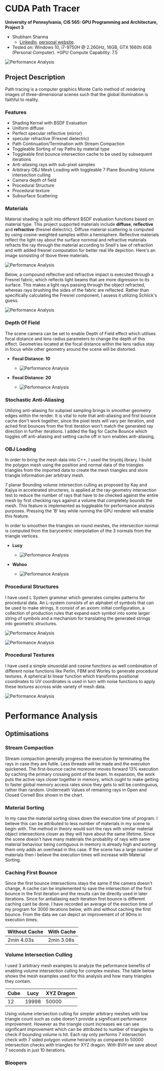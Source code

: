CUDA Path Tracer
================

**University of Pennsylvania, CIS 565: GPU Programming and Architecture, Project 3**

* Shubham Sharma
  * [LinkedIn](www.linkedin.com/in/codeshubham), [personal website](https://shubhvr.com/).
* Tested on: Windows 10, i7-9750H @ 2.26GHz, 16GB, GTX 1660ti 6GB (Personal Computer).
*GPU Compute Capability: 7.5

![Performance  Analysis](img/Mesh/xyzdragon.png)

## Project Description

Path tracing is a computer graphics Monte Carlo method of rendering images of three-dimensional scenes such that the global illumination is faithful to reality. 

### Features
- Shading Kernel with BSDF Evaluation
- Uniform diffuse
- Perfect specular reflective (mirror)
- specular refractive (Fresnel dielectric)
- Path Continuation/Termination with Stream Compaction
- Toggleable Sorting of ray Paths by material type
- Toggleable first bounce intersection cache to be used by subsequent iterations
- Anti-aliasing rays with sub-pixel samples
- Arbitrary OBJ Mesh Loading with toggleable 7 Plane Bounding Volume intersection culling
- Camera depth of field
- Procedural Structure
- Procedural texture
- Subsurface Scattering

### Materials
Material shading is split into different BSDF evaluation functions based on material type. This project supported materials include **diffuse**, **reflective** and **refractive** (fresnel dielectric). Diffuse material scattering is computed by using cosine-weighted samples within a hemisphere. Reflective materials reflect the light ray about the surface nornmal and refractive materials refracts the ray through the material according to Snell's law of refraction and with added fresnel computation for better real life depiction. 
Here's an image sonsisting of tbove three materials.


![Performance  Analysis](img/Basic/Material.png)

Below, a compound reflective and refractive impact is executed through a Fresnel fabric, which reflects light beams that are more digression to its surface. This makes a light rays passing through the object refracted, whereas rays brushing the sides of the fabric are reflected. Rather than specifically calculating the Fresnel component, I assess it utilizing Schlick's guess.

![Performance  Analysis](img/Basic/Refractive.png)

### Depth Of Field
The scene camera can be set to enable Depth of Field effect which utilises focal distance and lens radius parameters to change the depth of this effect. Geometries located at the focal distance within the lens radius stay in focus while other geometry around the scene will be distorted.

- **Focal Distance: 10**
	- ![Performance  Analysis](img/DOF/focal10.png)
	
- **Focal Distance: 20**
	- ![Performance  Analysis](img/DOF/focal20.png)

### Stochastic Anti-Aliasing
Utilizing anti-aliasing for subpixel sampling brings in smoother geometry edges within the render. It is vital to note that anti-aliasing and first bounce cache don't work together, since the pixel tests will vary per iteration, and ached first bounces from the first iteration won't match the generated ray direction in further iterations. I added the flag for Cache Bounce which toggles off anti-aliasing and setting cache off in turn enables anti-aliasing,


### OBJ Loading
In order to bring the mesh data into C++, I used the tinyobj library. I build the polygon mesh using the position and normal data of the triangles triangles  from the imported data to create the mesh triangles and store triangle information per arbitrary mesh.

7 planar Bounding volume intersection culling as proposed by Kay and Kajiya in accelerated structeres, is applied at the ray-geometry intersection test to reduce the number of rays that have to be checked against the entire mesh by first checking rays against a volume that completely bounds the mesh. This feature is implemented as toggleable for performance analysis purposes. Pressing the 'B' key while running the GPU renderer will enable this feature.

In order to smoothen the triangles on round meshes, the intersection normal is computed from the barycentric interpolation of the 3 normals from the triangle vertices.

- **Lucy**
	- ![Performance  Analysis](img/Mesh/Lucy.png)
	
- **Wahoo**
	- ![Performance  Analysis](img/Mesh/wahoo.png)

### Procedural Structures
I have used L System grammar which generates complex patterns for procedural data. An L-system consists of an alphabet of symbols that can be used to make strings, It consist of an axiom: initial configuration, a collection of production rules that expand each symbol into some larger string of symbols and a mechanism for translating the generated strings into geometric structures.

![Performance  Analysis](img/ProceduralShapes/1.png)

![Performance  Analysis](img/ProceduralShapes/tree.png)

### Procedural Textures
I have used a simple sinusoidal and cosine functions as well combination of different noise functions like Perlin, FBM and Worley to generate procedural textures. A spherical bi linear function which transforms positional coordinates to UV coordinates is used in turn with noise functions to apply these textures accross wide variety of mesh data. 

![Performance  Analysis](img/ProceduralTextures/1.png)

# Performance Analysis

## Optimisations

### Stream Compaction 

Stream compaction generally progress the execution by terminating the rays in case they are futile. Less threads  will be made and the execution quickened. The first-bounce cache moreover moves forward 13% execution by caching the primary crossing point of the beam. In expansion, the work puts the active rays closer together in memory, which ought to make getting to faster global memory access rates since they gets to will be continguous, rather than random. Underneath Values of remaining rays in Open and Closed Cornell Box shown in the chart.

### Material Sorting
In my case the material sorting slows down the execution time of program. I believe this can be attributed to less number of materials in my scene to begin with. The method in theory would sort the rays with similar material object intersections closer as they will have about the same lifetime. Since the scene doesn't have many materials the probablity of rays with same material behaviour being contiguous in memory is already high and sorting them only adds an overhead in this case. If the scene has a large number of materials then i believe the execution times will increase with Material Sorting.    

### Caching First Bounce
Since the first bounce intersections stays the same if the camera doesn't change, A cache can be implemented to save the intersection of the first bounce in the first iteration and the results can be directly used in later iterations. Since for antialiasing each iteration first bounce is different caching cant be done.
I have recorded an average of the exection time of my program for 3000 iterations below, with and without caching the first bounce. From the data we can depict an improvement of of 90ms in execution times.   

| Without Cache   |  With Cache  |
|---|---|
|  	2min 4.03s |  2min 3.08s |

### Volume Intersection Culling
I used 3 arbitrary mesh examples to analyze the peformance benefits of enabling volume intersection culling for complex meshes. The table below shows the mesh examples used for this analysis and how many triangles they contain.

| Cube  | Lucy  | XYZ Dragon  | 
|---|---|---|
| 12 | 19998 | 50000  |

Using volume intersection culling for simpler arbitrary meshes with low triangle count such as cube doesn't provide a significant performance improvement. However as the triangle count increases we can see significant improvement which can be attributed to number of triangles to check if bounding volume is hit. Each ray only performs 7 intersection check with 7 sided polygon volume heirarchy as compared to 50000 intersection checks with triangles for XYZ dragon. With BVH we save about 7 seconds in just 10 iterations.

### Bloopers

